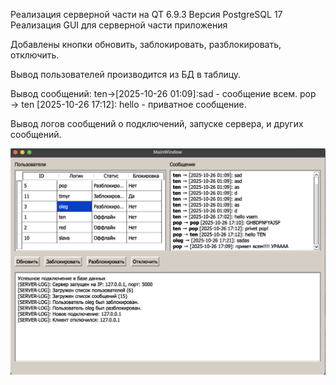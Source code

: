Реализация серверной части на QT 6.9.3
Версия PostgreSQL 17
Реализация GUI для серверной части приложения

Добавлены кнопки обновить, заблокировать, разблокировать, отключить.

Вывод пользователей производится из БД в таблицу.

Вывод сообщений:
ten->[2025-10-26 01:09]:sad  - сообщение всем.
pop → ten [2025-10-26 17:12]: hello - приватное сообщение.

Вывод логов сообщений о подключений, запуске сервера, и других сообщений.

![alt text](server.png)
